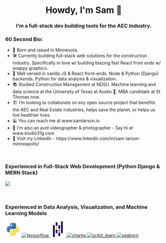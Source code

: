 <h1 align="center">Howdy, I'm Sam 👋</h1>
<h3 align="center">I’m a full-stack dev building tools for the AEC Industry.</h3>

<h3 align="left">60 Second Bio:</h3>
<ul>
  <li>🌲 Born and raised in Minnesota.</li>
  <li>🛠️ Currently building full-stack web solutions for the construction industry. Specifically in love w/ building blazing fast React front ends w/ snappy graphics.</li>
  <li>🚀 Well versed in vanilla JS & React front-ends. Node & Python (Django) backends. Python for data analysis & visualization.</li>
  <li>📚 Studied Construction Management at NDSU. Machine learning and data science at the University of Texas at Austin 🤘. MBA candidate at St Thomas now.</li>
  <li>🏗️ I’m looking to collaborate on any open source project that benefits the AEC and Real Estate industries, helps save the planet, or helps us live healthier lives.</li>
  <li>💻 You can reach me at www.samlarson.io</li>
  <li>🎥 I'm also an avid videographer & photographer - Say hi at www.studio31g.com</li>
  <li>📄 Visit my LinkedIn - https://www.linkedin.com/in/sam-larson-minneapolis/</li>
</ul>
<br>
<h3 align="left">Experienced in Full-Stack Web Development (Python Django & MERN Stack)</h3>
<p align="left">
  <a href="https://skillicons.dev">
    <img src="https://skillicons.dev/icons?i=git,django,py,js,jquery,react,redux,mongodb,express,nodejs,jquery,postgres,heroku,firebase,ts,html,css,wordpress" />
  </a>
</p>
<br>
<h3 align="left">Experienced in Data Analysis, Visualization, and Machine Learning Models</h3>
<a href="https://www.python.org" target="_blank" rel="noreferrer"> <img src="https://raw.githubusercontent.com/devicons/devicon/master/icons/python/python-original.svg" alt="python" width="50" height="50"/> </a>
<a href="https://www.tensorflow.org" target="_blank" rel="noreferrer"> <img src="https://www.vectorlogo.zone/logos/tensorflow/tensorflow-icon.svg" alt="tensorflow" width="50" height="50"/> </a>
<a href="https://pandas.pydata.org/" target="_blank" rel="noreferrer"> <img src="https://raw.githubusercontent.com/devicons/devicon/2ae2a900d2f041da66e950e4d48052658d850630/icons/pandas/pandas-original.svg" alt="pandas" width="50" height="50"/> </a>
<a href="https://www.chartjs.org" target="_blank" rel="noreferrer"> <img src="https://www.chartjs.org/media/logo-title.svg" alt="chartjs" width="50" height="50"/> </a>
<a href="https://scikit-learn.org/" target="_blank" rel="noreferrer"> <img src="https://upload.wikimedia.org/wikipedia/commons/0/05/Scikit_learn_logo_small.svg" alt="scikit_learn" width="50" height="50"/> </a> <a href="https://seaborn.pydata.org/" target="_blank" rel="noreferrer"> <img src="https://seaborn.pydata.org/_images/logo-mark-lightbg.svg" alt="seaborn" width="50" height="50"/> </a>

